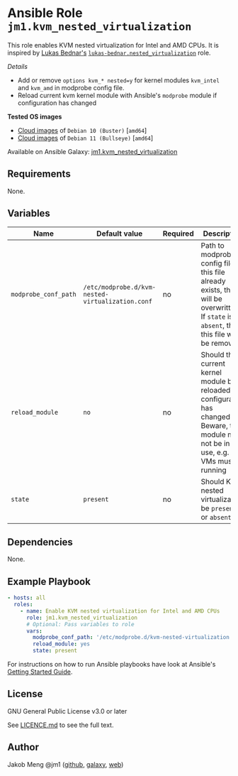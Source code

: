 # Ansible Role `jm1.kvm_nested_virtualization`

This role enables KVM nested virtualization for Intel and AMD CPUs.
It is inspired by [Lukas Bednar's](https://github.com/lukas-bednar)
[`lukas-bednar.nested_virtualization`](https://github.com/lukas-bednar/ansible-role-nested-virtualization) role.

*Details*
* Add or remove `options kvm_* nested=y` for kernel modules `kvm_intel` and `kvm_amd` in modprobe config file.
* Reload current kvm kernel module with Ansible's `modprobe` module if configuration has changed

**Tested OS images**
- [Cloud images](https://cdimage.debian.org/cdimage/openstack/current/) of `Debian 10 (Buster)` \[`amd64`\]
- [Cloud images](https://cdimage.debian.org/cdimage/openstack/testing/) of `Debian 11 (Bullseye)` \[`amd64`\]

Available on Ansible Galaxy: [jm1.kvm_nested_virtualization](https://galaxy.ansible.com/jm1/kvm_nested_virtualization)

## Requirements

None.

## Variables

| Name                 | Default value                                    | Required | Description                                                                                                                                     |
| -------------------- | ------------------------------------------------ | -------- | ----------------------------------------------------------------------------------------------------------------------------------------------- |
| `modprobe_conf_path` | `/etc/modprobe.d/kvm-nested-virtualization.conf` | no       | Path to modprobe config file. If this file already exists, then it will be overwritten. If `state` is `absent`, then this file will be removed. |
| `reload_module`      | `no`                                             | no       | Should the current kernel module be reloaded if configuration has changed. Beware, the module must not be in use, e.g. no VMs must be running   |
| `state`              | `present`                                        | no       | Should KVM nested virtualization be `present` or `absent`                                                                                       |

## Dependencies

None.

## Example Playbook

```yml
- hosts: all
  roles:
    - name: Enable KVM nested virtualization for Intel and AMD CPUs
      role: jm1.kvm_nested_virtualization
      # Optional: Pass variables to role
      vars:
        modprobe_conf_path: '/etc/modprobe.d/kvm-nested-virtualization.conf'
        reload_module: yes
        state: present
```

For instructions on how to run Ansible playbooks have look at Ansible's
[Getting Started Guide](https://docs.ansible.com/ansible/latest/network/getting_started/first_playbook.html).

## License

GNU General Public License v3.0 or later

See [LICENCE.md](LICENSE.md) to see the full text.

## Author

Jakob Meng
@jm1 ([github](https://github.com/jm1), [galaxy](https://galaxy.ansible.com/jm1), [web](http://www.jakobmeng.de))
